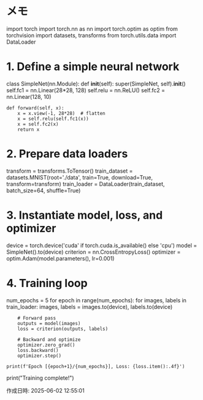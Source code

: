 # メモ

import torch
import torch.nn as nn
import torch.optim as optim
from torchvision import datasets, transforms
from torch.utils.data import DataLoader

# 1. Define a simple neural network
class SimpleNet(nn.Module):
    def __init__(self):
        super(SimpleNet, self).__init__()
        self.fc1 = nn.Linear(28*28, 128)
        self.relu = nn.ReLU()
        self.fc2 = nn.Linear(128, 10)
    
    def forward(self, x):
        x = x.view(-1, 28*28)  # flatten
        x = self.relu(self.fc1(x))
        x = self.fc2(x)
        return x

# 2. Prepare data loaders
transform = transforms.ToTensor()
train_dataset = datasets.MNIST(root='./data', train=True, download=True, transform=transform)
train_loader = DataLoader(train_dataset, batch_size=64, shuffle=True)

# 3. Instantiate model, loss, and optimizer
device = torch.device('cuda' if torch.cuda.is_available() else 'cpu')
model = SimpleNet().to(device)
criterion = nn.CrossEntropyLoss()
optimizer = optim.Adam(model.parameters(), lr=0.001)

# 4. Training loop
num_epochs = 5
for epoch in range(num_epochs):
    for images, labels in train_loader:
        images, labels = images.to(device), labels.to(device)
        
        # Forward pass
        outputs = model(images)
        loss = criterion(outputs, labels)
        
        # Backward and optimize
        optimizer.zero_grad()
        loss.backward()
        optimizer.step()
    
    print(f'Epoch [{epoch+1}/{num_epochs}], Loss: {loss.item():.4f}')

print("Training complete!")

作成日時: 2025-06-02 12:55:01